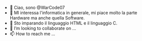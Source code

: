 - 👋 Ciao, sono @WarCode07
- 👀 MI interessa l'informatica in generale, mi piace molto la parte Hardware ma anche quella Software.
- 🌱 Sto imparando il linguaggio HTML e il linguaggio C.
- 💞️ I’m looking to collaborate on ...
- 📫 How to reach me ...

<!---
WarCode07/WarCode07 è uno ✨ speciale ✨ archivio perchè `README.md` (questo file) appare sul mio profilo.
You can click the Preview link to take a look at your changes.
--->

